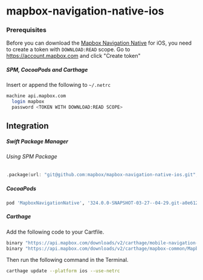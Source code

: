 # mapbox-navigation-native-ios

### Prerequisites

Before you can download the [Mapbox Navigation Native](https://github.com/mapbox/mapbox-navigation-native) for iOS, you need to create a token with `DOWNLOAD:READ` scope.
Go to https://account.mapbox.com and click "Create token"

##### SPM, CocoaPods and Carthage
Insert or append the following to `~/.netrc`

```bash
machine api.mapbox.com
  login mapbox
  password <TOKEN WITH DOWNLOAD:READ SCOPE>
```

## Integration

##### Swift Package Manager

###### Using SPM Package

```swift
.package(url: "git@github.com:mapbox/mapbox-navigation-native-ios.git", from: "324.0.0-SNAPSHOT-03-27--04-29.git-a0e6128-SNAPSHOT.0327T0913Z.89ed69f"),
```

##### CocoaPods

```ruby
pod 'MapboxNavigationNative', '324.0.0-SNAPSHOT-03-27--04-29.git-a0e6128-SNAPSHOT.0327T0913Z.89ed69f'
```

##### Carthage

Add the following code to your Cartfile.

```bash
binary "https://api.mapbox.com/downloads/v2/carthage/mobile-navigation-native/MapboxNavigationNative.json" == 324.0.0-SNAPSHOT-03-27--04-29.git-a0e6128-SNAPSHOT.0327T0913Z.89ed69f
binary "https://api.mapbox.com/downloads/v2/carthage/mapbox-common/MapboxCommon-ios.json" == 24.11.0-SNAPSHOT-03-27--04-29.git-a0e6128
```

Then run the following command in the Terminal.
```bash
carthage update --platform ios --use-netrc
```
